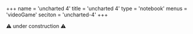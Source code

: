 +++
name = 'uncharted 4'
title = 'uncharted 4'
type = 'notebook'
menus = 'videoGame'
seciton = 'uncharted-4'
+++

⚠️ under construction ⚠️
